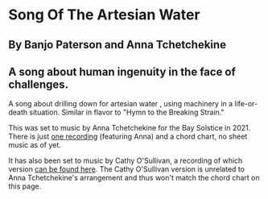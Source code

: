 #  Song Of The Artesian Water
## By Banjo Paterson and Anna Tchetchekine
## A song about human ingenuity in the face of challenges.

A song about drilling down for artesian water , using machinery in a life-or-death situation. Similar in flavor to "Hymn to the Breaking Strain."

This was set to music by Anna Tchetchekine for the Bay Solstice in 2021. There is just [one recording](../Song_of_the_Artesian_Water_v2.m4a) (featuring Anna) and a chord chart, no sheet music as of yet.

It has also been set to music by Cathy O'Sullivan, a recording of which version [can be found here](https://www.youtube.com/watch?v=f2rQSJqQnFE). The Cathy O'Sullivan version is unrelated to Anna Tchetchekine's arrangement and thus won't match the chord chart on this page.

